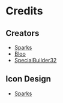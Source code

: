 # Credits

## Creators
- [Sparks](https://twitter.com/SelcouthSparks)
- [Bloo](https://twitter.com/Bloo_dev)
- [SpecialBuilder32](https://twitter.com/SpecialBuilder)

## Icon Design
- [Sparks](https://twitter.com/SelcouthSparks)
